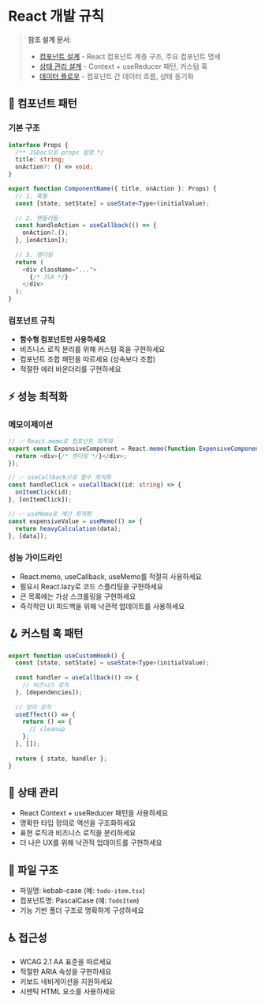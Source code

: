 # React 개발 규칙

> **참조 설계 문서**: 
> - [컴포넌트 설계](../docs/design/04-components.md) - React 컴포넌트 계층 구조, 주요 컴포넌트 명세
> - [상태 관리 설계](../docs/design/05-state-management.md) - Context + useReducer 패턴, 커스텀 훅
> - [데이터 플로우](../docs/design/06-data-flow.md) - 컴포넌트 간 데이터 흐름, 상태 동기화

## 🎨 컴포넌트 패턴

### 기본 구조
```typescript
interface Props {
  /** JSDoc으로 props 설명 */
  title: string;
  onAction?: () => void;
}

export function ComponentName({ title, onAction }: Props) {
  // 1. 훅들
  const [state, setState] = useState<Type>(initialValue);
  
  // 2. 핸들러들
  const handleAction = useCallback(() => {
    onAction?.();
  }, [onAction]);
  
  // 3. 렌더링
  return (
    <div className="...">
      {/* JSX */}
    </div>
  );
}
```

### 컴포넌트 규칙
- **함수형 컴포넌트만 사용하세요**
- 비즈니스 로직 분리를 위해 커스텀 훅을 구현하세요
- 컴포넌트 조합 패턴을 따르세요 (상속보다 조합)
- 적절한 에러 바운더리를 구현하세요

## ⚡ 성능 최적화

### 메모이제이션
```typescript
// ✅ React.memo로 컴포넌트 최적화
export const ExpensiveComponent = React.memo(function ExpensiveComponent({ data }: Props) {
  return <div>{/* 렌더링 */}</div>;
});

// ✅ useCallback으로 함수 최적화
const handleClick = useCallback((id: string) => {
  onItemClick(id);
}, [onItemClick]);

// ✅ useMemo로 계산 최적화
const expensiveValue = useMemo(() => {
  return heavyCalculation(data);
}, [data]);
```

### 성능 가이드라인
- React.memo, useCallback, useMemo를 적절히 사용하세요
- 필요시 React.lazy로 코드 스플리팅을 구현하세요
- 큰 목록에는 가상 스크롤링을 구현하세요
- 즉각적인 UI 피드백을 위해 낙관적 업데이트를 사용하세요

## 🪝 커스텀 훅 패턴

```typescript
export function useCustomHook() {
  const [state, setState] = useState<Type>(initialValue);
  
  const handler = useCallback(() => {
    // 비즈니스 로직
  }, [dependencies]);
  
  // 정리 로직
  useEffect(() => {
    return () => {
      // cleanup
    };
  }, []);
  
  return { state, handler };
}
```

## 🎯 상태 관리
- React Context + useReducer 패턴을 사용하세요
- 명확한 타입 정의로 액션을 구조화하세요
- 표현 로직과 비즈니스 로직을 분리하세요
- 더 나은 UX를 위해 낙관적 업데이트를 구현하세요

## 📁 파일 구조
- 파일명: kebab-case (예: `todo-item.tsx`)
- 컴포넌트명: PascalCase (예: `TodoItem`)
- 기능 기반 폴더 구조로 명확하게 구성하세요

## ♿ 접근성
- WCAG 2.1 AA 표준을 따르세요
- 적절한 ARIA 속성을 구현하세요
- 키보드 네비게이션을 지원하세요
- 시맨틱 HTML 요소를 사용하세요